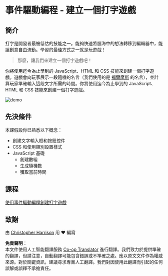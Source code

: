<!--
CO_OP_TRANSLATOR_METADATA:
{
  "original_hash": "957547b822c40042e07d591c4fbfde4f",
  "translation_date": "2025-08-24T00:17:09+00:00",
  "source_file": "4-typing-game/README.md",
  "language_code": "hk"
}
-->
# 事件驅動編程 - 建立一個打字遊戲

## 簡介

打字是開發者最被低估的技能之一。能夠快速將腦海中的想法轉移到編輯器中，能讓創意自由流動。學習的最佳方式之一就是玩遊戲！

> 那麼，讓我們來建立一個打字遊戲吧！

你將使用迄今為止學到的 JavaScript、HTML 和 CSS 技能來創建一個打字遊戲。遊戲會向玩家展示一段隨機的名言（我們使用的是 [福爾摩斯](https://en.wikipedia.org/wiki/Sherlock_Holmes) 的名言），並計算玩家準確輸入這段文字所需的時間。你將使用迄今為止學到的 JavaScript、HTML 和 CSS 技能來創建一個打字遊戲。

![demo](../../../4-typing-game/images/demo.gif)

## 先決條件

本課假設你已熟悉以下概念：

- 創建文字輸入框和按鈕控件
- CSS 和使用類別設置樣式
- JavaScript 基礎
  - 創建數組
  - 生成隨機數
  - 獲取當前時間

## 課程

[使用事件驅動編程創建打字遊戲](./typing-game/README.md)

## 致謝

由 [Christopher Harrison](http://www.twitter.com/geektrainer) 用 ♥️ 編寫

**免責聲明**：  
本文件使用人工智能翻譯服務 [Co-op Translator](https://github.com/Azure/co-op-translator) 進行翻譯。我們致力於提供準確的翻譯，但請注意，自動翻譯可能包含錯誤或不準確之處。應以原文文件作為權威來源。對於關鍵資訊，建議尋求專業人工翻譯。我們對因使用此翻譯而引起的任何誤解或誤釋不承擔責任。